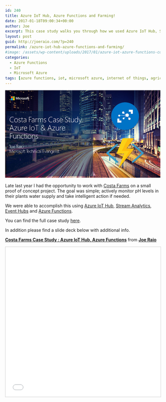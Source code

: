 ```yaml
---
id: 240
title: Azure IoT Hub, Azure Functions and Farming!
date: 2017-01-18T09:00:34+00:00
author: Joe
excerpt: This case study walks you through how we used Azure IoT Hub, Stream Analytics and Azure Functions to monitor the health of plants.
layout: post
guid: http://joeraio.com/?p=240
permalink: /azure-iot-hub-azure-functions-and-farming/
#image: /assets/wp-content/uploads/2017/01/azure-iot-azure-functions-costa-farms.jpg
categories:
  - Azure Functions
  - IoT
  - Microsoft Azure
tags: [azure functions, iot, microsoft azure, internet of things, agriculture]
---
```

![Azure IoT Functions and Costa Farms](/assets/wp-content/uploads/2017/01/azure-iot-azure-functions-costa-farms.jpg)

Late last year I had the opportunity to work with [Costa Farms](http://www.costafarms.com/) on a small proof of concept project. The goal was simple; actively monitor pH levels in their plants water supply and take intelligent action if needed.

We were able to accomplish this using [Azure IoT Hub](https://azure.microsoft.com/en-us/services/iot-hub/), [Stream Analytics](https://azure.microsoft.com/en-us/services/stream-analytics/), [Event Hubs](https://azure.microsoft.com/en-us/services/event-hubs/) and [Azure Functions](https://azure.microsoft.com/en-us/services/functions/).

You can find the full case study [here](https://microsoft.github.io/techcasestudies/iot/2016/11/03/CostaCorp.html).

In addition please find a slide deck below with additional info.

**[Costa Farms Case Study : Azure IoT Hub, Azure Functions](//www.slideshare.net/JoeRaio/costa-farms-case-study-azure-iot-hub-azure-functions)** from **[Joe Raio](//www.slideshare.net/JoeRaio)**

<iframe src="//www.slideshare.net/slideshow/embed_code/key/6z9G0jOpZ0tP27" width="595" height="485" frameborder="0" marginwidth="0" marginheight="0" scrolling="no" style="border:1px solid #CCC; border-width:1px; margin-bottom:5px; max-width: 100%;" allowfullscreen> </iframe> <div style="margin-bottom:5px">